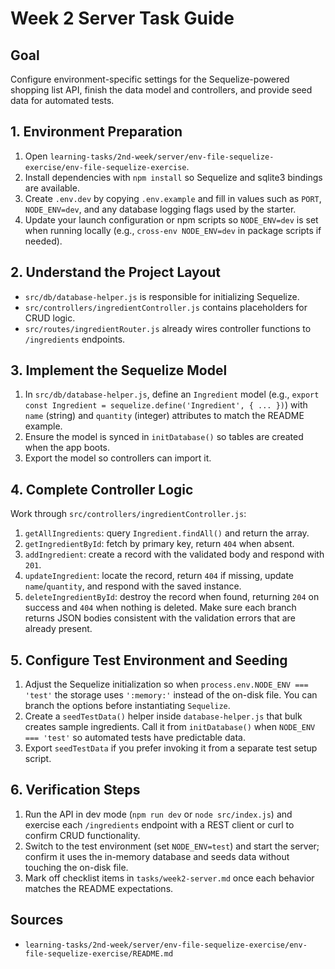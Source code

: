 # Week 2 Server Task Guide

## Goal
Configure environment-specific settings for the Sequelize-powered shopping list API, finish the data model and controllers, and provide seed data for automated tests.

## 1. Environment Preparation
1. Open `learning-tasks/2nd-week/server/env-file-sequelize-exercise/env-file-sequelize-exercise`.
2. Install dependencies with `npm install` so Sequelize and sqlite3 bindings are available.
3. Create `.env.dev` by copying `.env.example` and fill in values such as `PORT`, `NODE_ENV=dev`, and any database logging flags used by the starter.
4. Update your launch configuration or npm scripts so `NODE_ENV=dev` is set when running locally (e.g., `cross-env NODE_ENV=dev` in package scripts if needed).

## 2. Understand the Project Layout
* `src/db/database-helper.js` is responsible for initializing Sequelize.
* `src/controllers/ingredientController.js` contains placeholders for CRUD logic.
* `src/routes/ingredientRouter.js` already wires controller functions to `/ingredients` endpoints.

## 3. Implement the Sequelize Model
1. In `src/db/database-helper.js`, define an `Ingredient` model (e.g., `export const Ingredient = sequelize.define('Ingredient', { ... })`) with `name` (string) and `quantity` (integer) attributes to match the README example.
2. Ensure the model is synced in `initDatabase()` so tables are created when the app boots.
3. Export the model so controllers can import it.

## 4. Complete Controller Logic
Work through `src/controllers/ingredientController.js`:
1. `getAllIngredients`: query `Ingredient.findAll()` and return the array.
2. `getIngredientById`: fetch by primary key, return `404` when absent.
3. `addIngredient`: create a record with the validated body and respond with `201`.
4. `updateIngredient`: locate the record, return `404` if missing, update `name`/`quantity`, and respond with the saved instance.
5. `deleteIngredientById`: destroy the record when found, returning `204` on success and `404` when nothing is deleted.
Make sure each branch returns JSON bodies consistent with the validation errors that are already present.

## 5. Configure Test Environment and Seeding
1. Adjust the Sequelize initialization so when `process.env.NODE_ENV === 'test'` the storage uses `':memory:'` instead of the on-disk file. You can branch the options before instantiating `Sequelize`.
2. Create a `seedTestData()` helper inside `database-helper.js` that bulk creates sample ingredients. Call it from `initDatabase()` when `NODE_ENV === 'test'` so automated tests have predictable data.
3. Export `seedTestData` if you prefer invoking it from a separate test setup script.

## 6. Verification Steps
1. Run the API in dev mode (`npm run dev` or `node src/index.js`) and exercise each `/ingredients` endpoint with a REST client or curl to confirm CRUD functionality.
2. Switch to the test environment (set `NODE_ENV=test`) and start the server; confirm it uses the in-memory database and seeds data without touching the on-disk file.
3. Mark off checklist items in `tasks/week2-server.md` once each behavior matches the README expectations.

## Sources
- `learning-tasks/2nd-week/server/env-file-sequelize-exercise/env-file-sequelize-exercise/README.md`

